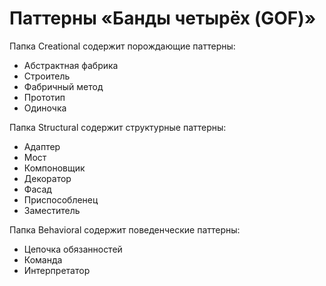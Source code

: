 # Паттерны «Банды четырёх (GOF)»
Папка Creational содержит порождающие паттерны:
- Абстрактная фабрика
- Строитель
- Фабричный метод
- Прототип
- Одиночка

Папка Structural содержит структурные паттерны:
- Адаптер
- Мост
- Компоновщик
- Декоратор
- Фасад
- Приспособленец
- Заместитель

Папка Behavioral содержит поведенческие паттерны:
- Цепочка обязанностей
- Команда
- Интерпретатор
